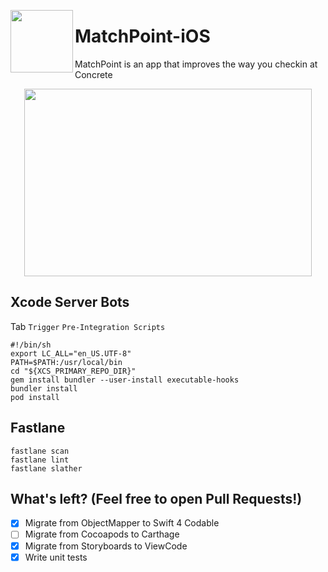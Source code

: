 <p><img align="left" width="100" height="100" src="https://github.com/lscardinali/MatchPoint-iOS/blob/master/MatchPoint/Assets.xcassets/AppIcon.appiconset/iconnnn-1.png?raw=true"></p>
<h1>MatchPoint-iOS</h1>
<p>MatchPoint is an app that improves the way you checkin at Concrete</p>

<p align="center">
  <img width="460" height="300" src="https://github.com/lscardinali/MatchPoint-iOS/blob/master/MatchPoint/Assets.xcassets/tutorial.imageset/tutorial.png">
</p>

## Xcode Server Bots

Tab `Trigger`
`Pre-Integration Scripts`
```
#!/bin/sh
export LC_ALL="en_US.UTF-8"
PATH=$PATH:/usr/local/bin
cd "${XCS_PRIMARY_REPO_DIR}"
gem install bundler --user-install executable-hooks
bundler install
pod install
```

## Fastlane
```
fastlane scan
fastlane lint
fastlane slather
```

## What's left? (Feel free to open Pull Requests!)
- [X] Migrate from ObjectMapper to Swift 4 Codable
- [ ] Migrate from Cocoapods to Carthage
- [X] Migrate from Storyboards to ViewCode
- [X] Write unit tests
